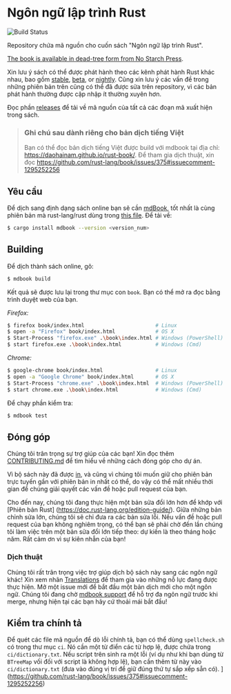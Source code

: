 # Ngôn ngữ lập trình Rust

![Build Status](https://github.com/rust-lang/book/workflows/CI/badge.svg)

Repository chứa mã nguồn cho cuốn sách "Ngôn ngữ lập trình Rust".

[The book is available in dead-tree form from No Starch Press][nostarch].

[nostarch]: https://nostarch.com/rust

Xin lưu ý sách có thể được phát hành theo các kênh phát hành Rust khác nhau, bao 
gồm [stable], [beta], or [nightly]. Cũng xin lưu ý các vấn đề trong những phiên bản 
trên cũng có thể đã được sửa trên repository, vì các bản phát hành thường được cập nhập
ít thường xuyên hơn.

[stable]: https://doc.rust-lang.org/stable/book/
[beta]: https://doc.rust-lang.org/beta/book/
[nightly]: https://doc.rust-lang.org/nightly/book/

Đọc phần [releases] để tải về mã nguồn của tất cả các đoạn mã xuất hiện trong sách.

[releases]: https://github.com/rust-lang/book/releases

> ### Ghi chú sau dành riêng cho bản dịch tiếng Việt
> Bạn có thể đọc bản dịch tiếng Việt được build với mdbook tại địa chỉ:
> https://daohainam.github.io/rust-book/.
> Để tham gia dịch thuật, xin đọc https://github.com/rust-lang/book/issues/375#issuecomment-1295252256 

## Yêu cầu

Để dịch sang định dạng sách online bạn sẽ cần [mdBook], tốt nhất là cùng phiên bản
mà rust-lang/rust dùng trong [this file][rust-mdbook]. Để tải về:

[mdBook]: https://github.com/rust-lang-nursery/mdBook
[rust-mdbook]: https://github.com/rust-lang/rust/blob/master/src/tools/rustbook/Cargo.toml

```bash
$ cargo install mdbook --version <version_num>
```

## Building

Để dịch thành sách online, gõ:

```bash
$ mdbook build
```

Kết quả sẽ được lưu lại trong thư mục con `book`. Bạn có thể mở ra đọc bằng trình
duyệt web của bạn.

_Firefox:_
```bash
$ firefox book/index.html                       # Linux
$ open -a "Firefox" book/index.html             # OS X
$ Start-Process "firefox.exe" .\book\index.html # Windows (PowerShell)
$ start firefox.exe .\book\index.html           # Windows (Cmd)
```

_Chrome:_
```bash
$ google-chrome book/index.html                 # Linux
$ open -a "Google Chrome" book/index.html       # OS X
$ Start-Process "chrome.exe" .\book\index.html  # Windows (PowerShell)
$ start chrome.exe .\book\index.html            # Windows (Cmd)
```

Để chạy phần kiểm tra:

```bash
$ mdbook test
```

## Đóng góp

Chúng tôi trân trọng sự trợ giúp của các bạn! Xin đọc thêm [CONTRIBUTING.md][contrib]
để tìm hiểu về những cách đóng góp cho dự án.

[contrib]: https://github.com/rust-lang/book/blob/main/CONTRIBUTING.md

Vì bộ sách này đã được [in](https://nostarch.com/rust), và cũng vì chúng tôi muốn giữ 
cho phiên bản trực tuyến gần với phiên bản in nhất có thể, do vậy có thể mất nhiều thời
gian để chúng giải quyết các vấn đề hoặc pull request của bạn.

Cho đến nay, chúng tôi đang thực hiện một bản sửa đổi lớn hơn để khớp với 
[Phiên bản Rust] (https://doc.rust-lang.org/edition-guide/). Giữa những bản chỉnh sửa
lớn, chúng tôi sẽ chỉ đưa ra các bản sửa lỗi. Nếu vấn đề hoặc pull request của bạn 
không nghiêm trọng, có thể bạn sẽ phải chờ đến lần chúng tôi làm việc trên một bản sửa 
đổi lớn tiếp theo: dự kiến là theo tháng hoặc năm. 
Rất cảm ơn vì sự kiên nhẫn của bạn!

### Dịch thuật

Chúng tôi rất trân trọng việc trợ giúp dịch bộ sách này sang các ngôn ngữ khác! Xin
xem nhãn [Translations] để tham gia vào những nỗ lực đang được thực hiện. Mở một issue 
mới để bắt đầu một bản dịch mới cho một ngôn ngữ. Chúng tôi đang chờ [mdbook support] 
để hỗ trợ đa ngôn ngữ trước khi merge, nhưng hiện tại các bạn hãy cứ thoải mái bắt đầu!

[Translations]: https://github.com/rust-lang/book/issues?q=is%3Aopen+is%3Aissue+label%3ATranslations
[mdbook support]: https://github.com/rust-lang-nursery/mdBook/issues/5

## Kiểm tra chính tả 

Để quét các file mã nguồn để dò lỗi chính tả, bạn có thể dùng `spellcheck.sh` có trong 
thư mục `ci`. Nó cần một từ điển các từ hợp lệ, được chứa trong `ci/dictionary.txt`. Nếu 
script trên sinh ra một lỗi (ví dụ như khi bạn dùng từ `BTreeMap` vối đối với script là 
không hợp lệ), bạn cần thêm từ này vào `ci/dictionary.txt` (đưa vào đúng vị trí để giữ
đúng thứ tự sắp xếp sẵn có).
](https://github.com/rust-lang/book/issues/375#issuecomment-1295252256)
